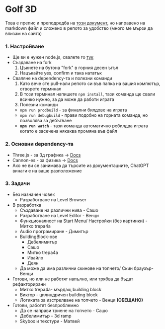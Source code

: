 # Golf 3D
Това е препис и преподредба на [този документ](https://docs.google.com/document/d/16p9J5z5qNvp8KJ165S-BUk74BaFtBCcgIXOfSPorjF8/edit?usp=sharing), но направено на markdown файл и сложено в репото за удобство (много ме мързи да влизам на сайта)
### 1. Настройване
- Ще ви е нужен node.js, свалете го [тук](https://nodejs.org/en/download)
 - Създаване на fork
	 1. Цъкнете на бутона "fork" в горния десен ъгъл
	 2. Нацъкайте yes, confirm и така нататък
- Сваляне на dependency-та и полезни команди
	1. Като вече сте pull-нали репото си във папка на вашия компютър, отворете терминал
	2. В този терминал напишете 	`npm install`, тази команда ще свали всичко нужно, за да може да работи играта
	3. Полезни команди
	- `npm run prodbuild` - за финални билдове на играта
	- `npm run debugbuild` - прави подобно на горната команда, но позволява за дебъгване
	- **`npm run watch`** - тази команда автоматично ребилдва играта когато е засечена някаква промяна във файл
### 2. Основни dependency-та
- Three.js - за 3д графика -> [Docs](https://threejs.org/docs/)
- Cannon-es - за физика -> [Docs](https://pmndrs.github.io/cannon-es/docs/)
- Ако не ви се занимава да търсите из документациите, ChatGPT винаги е на ваше разположение
### 3. Задачи
- Без назначен човек
	- Разработване на Level Browser
- В разработка
	- Създаване на различни нива - Сашо
	- Разработване на Level Editor - Венци
	- Функционалност на Start Menu/ Настройки (без картинки) - Митко trepa4a
	- Audio програмиране - Димитър
	- BuildingBlock-ове
		- Дебелимитър
		- Сашо
		- Митко trepa4a
		- Ивайло
		- Деян
	- Да може да има различни скинове на топчето/ Скин браузър- Венци
- Готови, но или не работят напълно, или трябва да бъдат рефакторирани
	-  Митко trepa4a- мърдащ building block
	- Виктор - цилиндричен building block
	- Логиката за изстрелване на топчето - Венци **(ОБЕЩАНО)**
- Готови, работят безпроблемно
	- Да се направи триене на топчето - Сашо
	- Дебелимитър - 3d ramp
	- Skybox и текстури - Матвей
